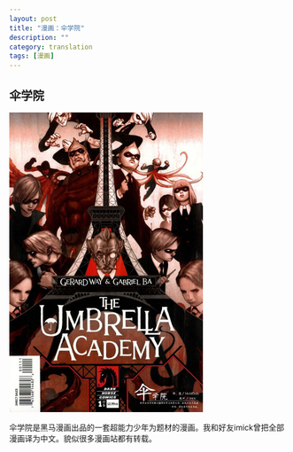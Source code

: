 ```yaml
---
layout: post
title: "漫画：伞学院"
description: ""
category: translation
tags: [漫画]
---
```


## 伞学院

![伞学院](/image/ua.jpg)

伞学院是黑马漫画出品的一套超能力少年为题材的漫画。我和好友imick曾把全部漫画译为中文。貌似很多漫画站都有转载。
